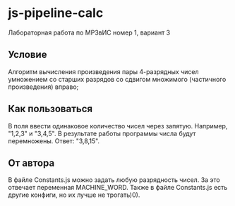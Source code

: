 # js-pipeline-calc
Лабораторная работа по МРЗвИС номер 1, вариант 3

## Условие
Алгоритм вычисления произведения пары 4-разрядных чисел умножением со старших разрядов со сдвигом множимого (частичного произведения) вправо;

## Как пользоваться
В поля ввести одинаковое количество чисел через запятую. Например, "1,2,3" и "3,4,5". В результате работы программы числа будут перемножены. Ответ: "3,8,15".

## От автора
В файле Constants.js можно задать любую разрядность чисел. За это отвечает переменная MACHINE_WORD. Также в файле Constants.js есть другие конфиги, но их лучше не трогать)0).
